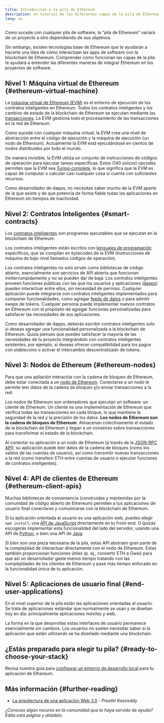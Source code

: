 ```yaml
---
title: Introducción a la pila de Ethereum
description: Un tutorial de las diferentes capas de la pila de Ethereum y acerca de cómo encajan.
lang: es
---
```


Como sucede con cualquier pila de software, la "pila de Ethereum" variará de un proyecto a otro dependiendo de sus objetivos.

Sin embargo, existen tecnologías base de Ethereum que te ayudarán a hacerte una idea de cómo interactúan las apps de software con la blockchain de Ethereum. Comprender cómo funcionan las capas de la pila te ayudará a entender las diferentes maneras de integrar Ethereum en los proyectos de software.

## Nivel 1: Máquina virtual de Ethereum {#ethereum-virtual-machine}

La [máquina virtual de Ethereum (EVM)](/developers/docs/evm/) es el entorno de ejecución de los contratos inteligentes en Ethereum. Todos los contratos inteligentes y los cambios de estado de la blockchain de Ethereum se ejecutan mediante las [transacciones](/developers/docs/transactions/). La EVM gestiona todo el procesamiento de las transacciones en la red de Ethereum.

Como sucede con cualquier máquina virtual, la EVM crea una nivel de abstracción entre el código de ejecución y la máquina de ejecución (un nodo de Ethereum). Actualmente la EVM está ejecutándose en cientos de nodos distribuidos por todo el mundo.

De manera invisible, la EVM utiliza un conjunto de instrucciones de códigos de operación para ejecutar tareas específicas. Estos (140 únicos) opcodes permiten que la EVM sea [Turing-complete](https://en.wikipedia.org/wiki/Turing_completeness), lo que significa que la EVM es capaz de computar o calcular casi cualquier cosa si cuenta con suficientes recursos.

Como desarrollador de dapps, no necesitas saber mucho de la EVM aparte de la que existe y de que potencia de forma fiable todas las aplicaciones en Ethereum sin tiempos de inactividad.

## Nivel 2: Contratos Inteligentes {#smart-contracts}

Los [contratos inteligentes](/developers/docs/smart-contracts/) son programas ejecutables que se ejecutan en la blockchain de Ethereum.

Los contratos inteligentes están escritos con [lenguajes de programación](/developers/docs/smart-contracts/languages/) específicos, que se compilan en bytecodes de la EVM (instrucciones de máquina de bajo nivel llamados códigos de operación).

Los contratos inteligentes no solo sirven como bibliotecas de código abierto, esencialmente son servicios de API abierta que funcionan ininterrumpidamente y no se pueden dar de baja. Los contratos inteligentes proveen funciones públicas con las que los usuarios y aplicaciones ([dapps](/developers/docs/dapps/)) pueden interactuar entre ellos, sin necesidad de permiso. Cualquier aplicación puede integrarse con contratos inteligentes implementados para componer funcionalidades, como agregar [feeds de datos](/developers/docs/oracles/) o para admitir swaps de tokens. Cualquier persona puede implementar nuevos contratos en Ethereum con el propósito de agregar funciones personalizadas para satisfacer las necesidades de sus aplicaciones.

Como desarrollador de dapps, deberás escribir contratos inteligentes solo si deseas agregar una funcionalidad personalizada a la blockchain de Ethereum. Quizá pienses que puedes satisfacer la mayoría de las necesidades de tu proyecto integrándolo con contratos inteligentes existentes, por ejemplo, si deseas ofrecer compatibilidad para los pagos con stablecoins o activar el intercambio descentralizado de tokens.

## Nivel 3: Nodos de Ethereum {#ethereum-nodes}

Para que una apliación interactúe con la cadena de bloques de Ethereum, debe estar conectada a un [nodo de Ethereum](/developers/docs/nodes-and-clients/). Conectarse a un nodo le permite leer datos de la cadena de bloques y/o enviar transacciones a la red.

Los nodos de Ethereum son ordenadores que ejecutan un software: un cliente de Ethereum. Un cliente es una implementación de Ethereum que verifica todas las transacciones en cada bloque, lo que mantiene la seguridad de la red y la precisión de los datos. **Los nodos de Ethereum son la cadena de bloques de Ethereum**. Almacenan colectivamente el estado de la blockchain de Ethereum y llegan a un consenso sobre transacciones para transformar el estado de la blockchain.

Al conectar su aplicación a un nodo de Ethereum (a través de la [JSON-RPC API](/developers/docs/apis/json-rpc/)), su aplicación puede leer datos de la cadena de bloques (como los saldos de las cuentas de usuario), así como transmitir nuevas transacciones a la red (como transferir ETH entre cuentas de usuario o ejecutar funciones de contratos inteligentes).

## Nivel 4: API de clientes de Ethereum {#ethereum-client-apis}

Muchas bibliotecas de conveniencia (construidas y mantenidas por la comunidad de código abierto de Ethereum) permiten a tus aplicaciones de usuario final conectarse y comunicarse con la blockchain de Ethereum.

Si tu aplicación orientada al usuario es una aplicación web, puedes elegir `npm install`, una [API de JavaScript](/developers/docs/apis/javascript/) directamente en tu front-end. O quizás escogerás implementar esta funcionalidad del lado del servidor, usando una API de [Python](/developers/docs/programming-languages/python/), o bien una API de [Java](/developers/docs/programming-languages/java/).

Si bien son una pieza necesaria de la pila, estas API abstraen gran parte de la complejidad de interactuar directamente con el nodo de Ethereum. Estas también proporcionan funciones útiles (p. ej., convertir ETH a Gwei) para que así un desarrollador gaste menos tiempo tratando con las complejidades de los clientes de Ethereum y pase más tiempo enfocado en la funcionalidad única de tu aplicación.

## Nivel 5: Aplicaciones de usuario final {#end-user-applications}

En el nivel superior de la pila están las aplicaciones orientadas al usuario. Se trata de aplicaciones estándar que normalmente se usan y se diseñan hoy en día: principalmente aplicaciones móviles y web.

La forma en la que desarrollas estas interfaces de usuario permanece esencialmente sin cambios. Los usuarios no suelen necesitar saber si la aplicación que están utilizando se ha diseñado mediante una blockchain.

## ¿Estás preparado para elegir tu pila? {#ready-to-choose-your-stack}

Revisa nuestra guía para [configurar un entorno de desarrollo local](/developers/local-environment/) para tu aplicación de Ethereum.

## Más información {#further-reading}

- [La arquitectura de una aplicación Web 3.0](https://www.preethikasireddy.com/post/the-architecture-of-a-web-3-0-application) - _Preethi Kasireddy_

_¿Conoces algún recurso en la comunidad que te haya servido de ayuda? Edita esta página y añádelo._
